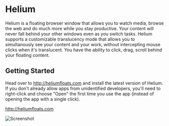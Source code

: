 # Helium
Helium is a floating browser window that allows you to watch media, browse the web and do much more while you stay productive. Your content will never fall behind your other windows even as you switch tasks. Helium supports a customizable translucency mode that allows you to simultanously see your content and your work, without intercepting mouse clicks when it's translucent. You have the ability to click, drag, scroll behind your floating content. 

## Getting Started
Head over to http://heliumfloats.com and install the latest version of Helium. If you don't already allow apps from unidentified developers, you'll need to right-click and choose "Open" the first time you use the app (instead of opening the app with a single click).

http://heliumfloats.com

![Screenshot](http://heliumfloats.com/screenshot.png)
